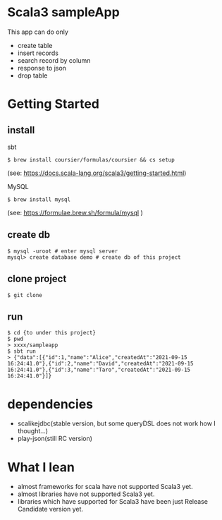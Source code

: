 # Scala3 sampleApp
This app can do only

- create table
- insert records
- search record by column
- response to json
- drop table

# Getting Started

## install

sbt
```shell
$ brew install coursier/formulas/coursier && cs setup
```
(see: https://docs.scala-lang.org/scala3/getting-started.html)

MySQL
```shell
$ brew install mysql
```
(see: https://formulae.brew.sh/formula/mysql )

## create db
```shell
$ mysql -uroot # enter mysql server
mysql> create database demo # create db of this project
```

## clone project
```shell
$ git clone
```
 
## run
```shell
$ cd {to under this project}
$ pwd
> xxxx/sampleapp
$ sbt run
> {"data":[{"id":1,"name":"Alice","createdAt":"2021-09-15 16:24:41.0"},{"id":2,"name":"David","createdAt":"2021-09-15 16:24:41.0"},{"id":3,"name":"Taro","createdAt":"2021-09-15 16:24:41.0"}]}
```

# dependencies

- scalikejdbc(stable version, but some queryDSL does not work how I thought...)
- play-json(still RC version)

# What I lean

- almost frameworks for scala have not supported Scala3 yet.
- almost libraries have not supported Scala3 yet.
- libraries which have supported for Scala3 have been just Release Candidate version yet.
